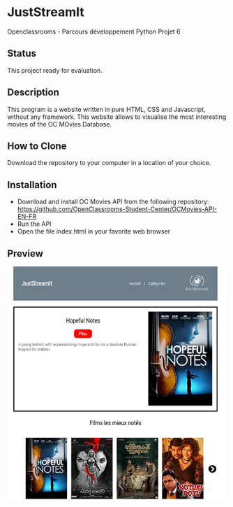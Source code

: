 # JustStreamIt
Openclassrooms - Parcours développement Python Projet 6

## Status
This project ready for evaluation.

## Description
This program is a website written in pure HTML, CSS and Javascript, without any framework.
This website allows to visualise the most interesting movies of the OC MOvies Database.

## How to Clone
Download the repository to your computer in a location of your choice.

## Installation
* Download and install OC Movies API from the following repository: https://github.com/OpenClassrooms-Student-Center/OCMovies-API-EN-FR
* Run the API
* Open the file index.html in your favorite web browser

## Preview
![](/preview.jpg)